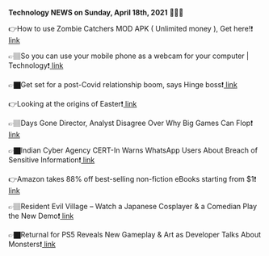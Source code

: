 <b>Technology NEWS on Sunday, April 18th, 2021</b> 📡📡📡 

👉How to use Zombie Catchers MOD APK ( Unlimited money ), Get here!❗️<a href='https://techblock.club/?p=11358'> link</a>

👉🏽So you can use your mobile phone as a webcam for your computer | Technology❗️<a href='https://techblock.club/?p=11360'> link</a>

👉🏿Get set for a post-Covid relationship boom, says Hinge boss❗️<a href='https://techblock.club/?p=11362'> link</a>

👉Looking at the origins of Easter❗️<a href='https://techblock.club/?p=11364'> link</a>

👉🏽Days Gone Director, Analyst Disagree Over Why Big Games Can Flop❗️<a href='https://techblock.club/?p=11366'> link</a>

👉🏿Indian Cyber Agency CERT-In Warns WhatsApp Users About Breach of Sensitive Information❗️<a href='https://techblock.club/?p=11368'> link</a>

👉Amazon takes 88% off best-selling non-fiction eBooks starting from $1❗️<a href='https://techblock.club/?p=11370'> link</a>

👉🏽Resident Evil Village – Watch a Japanese Cosplayer & a Comedian Play the New Demo❗️<a href='https://techblock.club/?p=11372'> link</a>

👉🏿Returnal for PS5 Reveals New Gameplay & Art as Developer Talks About Monsters❗️<a href='https://techblock.club/?p=11374'> link</a>

